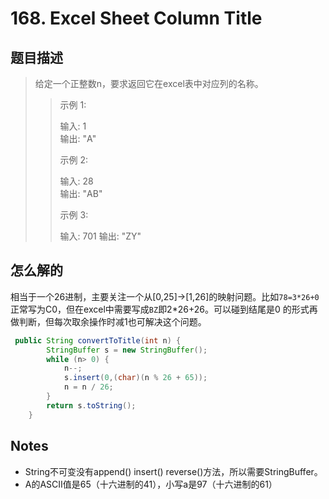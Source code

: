 # 168. Excel Sheet Column Title

## 题目描述

>给定一个正整数n，要求返回它在excel表中对应列的名称。
>
>>示例 1:
>>
>>输入: 1  
>>输出: "A"
>>
>>示例 2:
>>
>>输入: 28  
>>输出: "AB"
>>
>>示例 3:
>>
>>输入: 701
>>输出: "ZY"

## 怎么解的

相当于一个26进制，主要关注一个从[0,25]->[1,26]的映射问题。比如`78=3*26+0`正常写为C0，但在excel中需要写成`BZ`即2*26+26。可以碰到结尾是0 的形式再做判断，但每次取余操作时减1也可解决这个问题。

```java
 public String convertToTitle(int n) {
        StringBuffer s = new StringBuffer();
        while (n> 0) {
            n--;
            s.insert(0,(char)(n % 26 + 65));
            n = n / 26;
        }
        return s.toString();
    }
```

## Notes

- String不可变没有append() insert() reverse()方法，所以需要StringBuffer。
- A的ASCII值是65（十六进制的41），小写a是97（十六进制的61）
